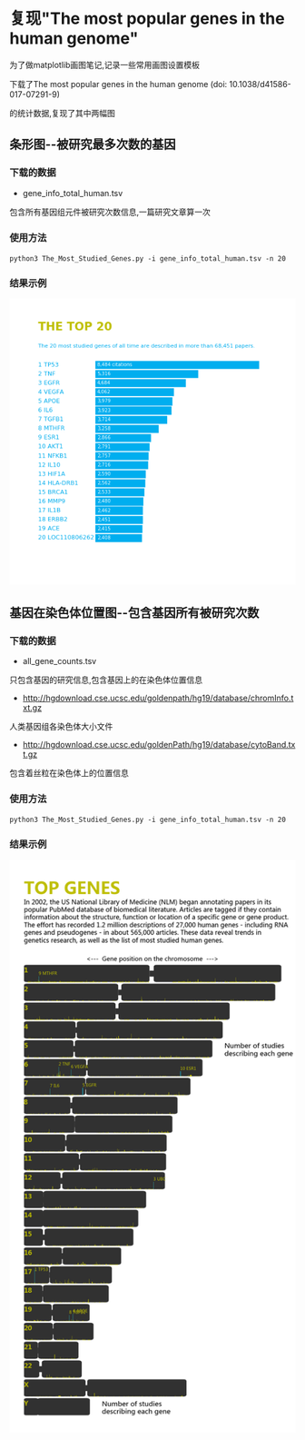 # 复现"The most popular genes in the human genome"

 为了做matplotlib画图笔记,记录一些常用画图设置模板

 下载了The most popular genes in the human genome (doi: 10.1038/d41586-017-07291-9)

 的统计数据,复现了其中两幅图

## 条形图--被研究最多次数的基因

### 下载的数据 

* gene_info_total_human.tsv

 包含所有基因组元件被研究次数信息,一篇研究文章算一次

### 使用方法

`python3 The_Most_Studied_Genes.py -i gene_info_total_human.tsv -n 20`

### 结果示例
 ![结果示例](./The_top_citations.png)

## 基因在染色体位置图--包含基因所有被研究次数

### 下载的数据 

* all_gene_counts.tsv

 只包含基因的研究信息,包含基因上的在染色体位置信息

* http://hgdownload.cse.ucsc.edu/goldenpath/hg19/database/chromInfo.txt.gz

 人类基因组各染色体大小文件
  
* http://hgdownload.cse.ucsc.edu/goldenPath/hg19/database/cytoBand.txt.gz
 
 包含着丝粒在染色体上的位置信息 

### 使用方法

`python3 The_Most_Studied_Genes.py -i gene_info_total_human.tsv -n 20`

### 结果示例
 ![结果示例](./gene_on_chrom.png)
